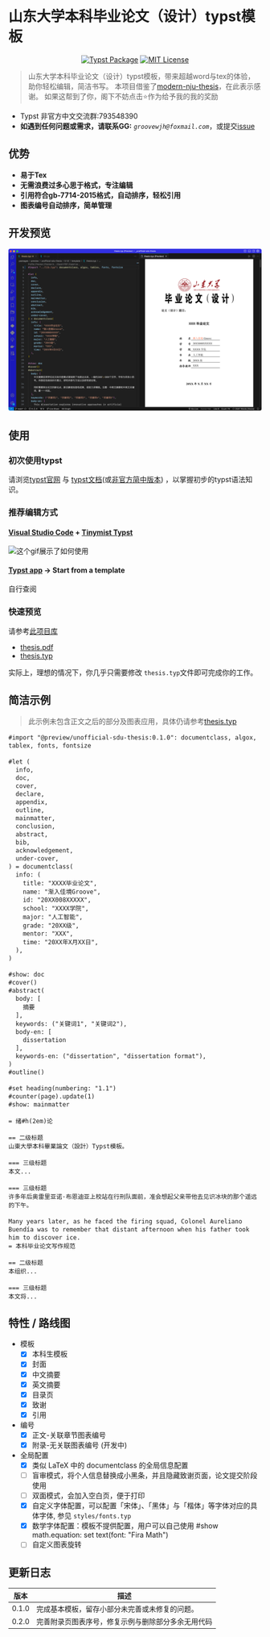 # 山东大学本科毕业论文（设计）typst模板

<p align="center", >
  <a href="https://typst.app/universe/package/typsium"><img src="https://img.shields.io/badge/version-0.2.0-3230E3?style=for-the-badge" alt="Typst Package"></a>
  <a href="https://github.com/Typsium/typsium/blob/main/LICENSE"><img src="https://img.shields.io/badge/license-MIT-red?style=for-the-badge" alt="MIT License"></a>
</p>

> 山东大学本科毕业论文（设计）typst模板，带来超越word与tex的体验，助你轻松编辑，简洁书写。
> 本项目借鉴了[modern-nju-thesis](https://typst.app/universe/package/modern-nju-thesis)，在此表示感谢。
> 如果这帮到了你，阁下不妨点击⭐️作为给予我的我的奖励

- Typst 非官方中文交流群:793548390
- **如遇到任何问题或需求，请联系GG:** _`groovewjh@foxmail.com`_，或提交[issue](https://github.com/GrooveWJH/unofficial-sdu-thesis/issues)

## 优势

- **易于Tex**
- **无需浪费过多心思于格式，专注编辑**
- **引用符合gb-7714-2015格式，自动排序，轻松引用**
- **图表编号自动排序，简单管理**

## 开发预览

![这张图片展示了使用vscode完成论文编辑](./imgs/readme/cover.png)
## 使用

### 初次使用typst

请浏览[typst官网](https://typst.app/docs/) 与 [typst文档](https://typst.app/docs/)(或[非官方简中版本](https://typst-doc-cn.github.io/docs/)) ，以掌握初步的typst语法知识。

### 推荐编辑方式

#### [Visual Studio Code](https://visualstudio.microsoft.com/) + [Tinymist Typst](https://marketplace.visualstudio.com/items?itemName=myriad-dreamin.tinymist)

![这个gif展示了如何使用](./imgs/readme/gif.gif)

#### [Typst app](https://typst.app/) -> Start from a template

自行查阅

### 快速预览

请参考[此项目库](https://github.com/GrooveWJH/unofficial-sdu-thesis)

- [thesis.pdf](https://github.com/GrooveWJH/unofficial-sdu-thesis/blob/main/template/thesis.pdf)
- [thesis.typ](https://github.com/GrooveWJH/unofficial-sdu-thesis/blob/main/template/thesis.typ)

实际上，理想的情况下，你几乎只需要修改 `thesis.typ`文件即可完成你的工作。

## 简洁示例

> 此示例未包含正文之后的部分及图表应用，具体仍请参考[thesis.typ](https://github.com/GrooveWJH/unofficial-sdu-thesis/blob/main/template/thesis.typ)

```typst
#import "@preview/unofficial-sdu-thesis:0.1.0": documentclass, algox, tablex, fonts, fontsize

#let (
  info,
  doc,
  cover,
  declare,
  appendix,
  outline,
  mainmatter,
  conclusion,
  abstract,
  bib,
  acknowledgement,
  under-cover,
) = documentclass(
  info: (
    title: "XXXX毕业论文",
    name: "渐入佳境Groove",
    id: "20XX008XXXXX",
    school: "XXXX学院",
    major: "人工智能",
    grade: "20XX级",
    mentor: "XXX",
    time: "20XX年X月XX日",
  ),
)

#show: doc
#cover()
#abstract(
  body: [
    摘要
  ],
  keywords: ("关键词1", "关键词2"),
  body-en: [
    dissertation
  ],
  keywords-en: ("dissertation", "dissertation format"),
)
#outline()

#set heading(numbering: "1.1")
#counter(page).update(1)
#show: mainmatter

= 绪#h(2em)论

== 二级标题
山東大學本科畢業論文（設計）Typst模板。

=== 三级标题
本文...

=== 三级标题
许多年后奥雷里亚诺·布恩迪亚上校站在行刑队面前，准会想起父亲带他去见识冰块的那个遥远的下午。

Many years later, as he faced the firing squad, Colonel Aureliano Buendía was to remember that distant afternoon when his father took him to discover ice.
= 本科毕业论文写作规范

== 二级标题
本组织...

=== 三级标题
本文将...
```

## 特性 / 路线图

- 模板
  - [X] 本科生模板
  - [X] 封面
  - [X] 中文摘要
  - [X] 英文摘要
  - [X] 目录页
  - [X] 致谢
  - [X] 引用
- 编号
  - [X] 正文-关联章节图表编号
  - [X] 附录-无关联图表编号 (开发中)
- 全局配置
  - [X] 类似 LaTeX 中的 documentclass 的全局信息配置
  - [ ] 盲审模式，将个人信息替换成小黑条，并且隐藏致谢页面，论文提交阶段使用
  - [ ] 双面模式，会加入空白页，便于打印
  - [X] 自定义字体配置，可以配置「宋体」、「黑体」与「楷体」等字体对应的具体字体, 参见 `styles/fonts.typ`
  - [X] 数学字体配置：模板不提供配置，用户可以自己使用 #show math.equation: set text(font: "Fira Math")
  - [ ] 自定义图表旋转

## 更新日志

| 版本  | 描述                                               |
| ----- | -------------------------------------------------- |
| 0.1.0 | 完成基本模板，留存小部分未完善或未修复的问题。     |
| 0.2.0 | 完善附录页图表序号，修复示例与删除部分多余无用代码 |
